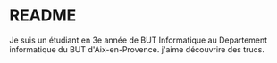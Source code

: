 # README

Je suis un étudiant en 3e année de BUT Informatique au Departement informatique du BUT d'Aix-en-Provence.
j'aime découvrire des trucs.
